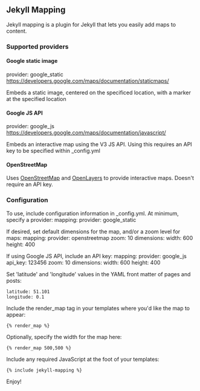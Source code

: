 ## Jekyll Mapping

Jekyll mapping is a plugin for Jekyll that lets you easily add maps to content.

### Supported providers

#### Google static image

provider: google_static
https://developers.google.com/maps/documentation/staticmaps/

Embeds a static image, centered on the specificed location, with a marker at the specified location

#### Google JS API

provider: google_js
https://developers.google.com/maps/documentation/javascript/

Embeds an interactive map using the V3 JS API. Using this requires an API key to be specified within _config.yml

#### OpenStreetMap
Uses [OpenStreetMap](http://www.openstreetmap.org/) and [OpenLayers](http://openlayers.org/) to provide interactive maps. Doesn't require an API key.

### Configuration

To use, include configuration information in _config.yml. At minimum, specify a provider:
    mapping:
        provider: google_static

If desired, set default dimensions for the map, and/or a zoom level for maps:
    mapping:
        provider: openstreetmap
        zoom: 10
        dimensions:
            width: 600
            height: 400

If using Google JS API, include an API key:
    mapping:
        provider: google_js
        api_key: 123456
        zoom: 10
        dimensions:
            width: 600
            height: 400

Set 'latitude' and 'longitude' values in the YAML front matter of pages and posts:

    latitude: 51.101
    longitude: 0.1

Include the render_map tag in your templates where you'd like the map to appear:

    {% render_map %}

Optionally, specify the width for the map here:
    
    {% render_map 500,500 %}

Include any required JavaScript at the foot of your templates:

    {% include jekyll-mapping %}

Enjoy!


